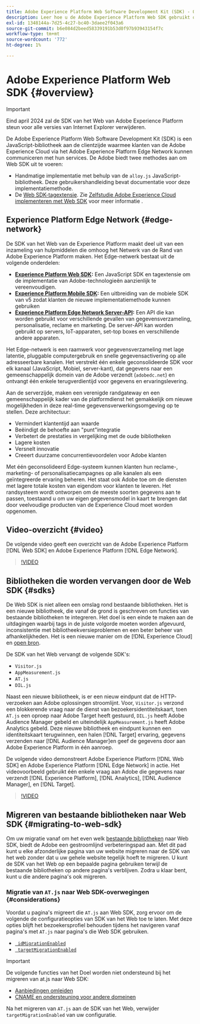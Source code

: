 ```yaml
---
title: Adobe Experience Platform Web Software Development Kit (SDK) - Overzicht
description: Leer hoe u de Adobe Experience Platform Web SDK gebruikt om de mogelijkheden van het platform in uw website te integreren.
exl-id: 1348144a-7d25-4c27-bc40-3daee2f043a6
source-git-commit: b6e084d2beed58339191b53d0f97b93943154f7c
workflow-type: tm+mt
source-wordcount: '772'
ht-degree: 1%

---
```



# Adobe Experience Platform Web SDK {#overview}

>[!IMPORTANT]
>
>Eind april 2024 zal de SDK van het Web van Adobe Experience Platform steun voor alle versies van Internet Explorer verwijderen.

De Adobe Experience Platform Web Software Development Kit (SDK) is een JavaScript-bibliotheek aan de clientzijde waarmee klanten van de Adobe Experience Cloud via het Adobe Experience Platform Edge Network kunnen communiceren met hun services. De Adobe biedt twee methodes aan om Web SDK uit te voeren:

* Handmatige implementatie met behulp van de `alloy.js` JavaScript-bibliotheek. Deze gebruikershandleiding bevat documentatie voor deze implementatiemethode.
* De [Web SDK-tagextensie](../tags/extensions/client/web-sdk/web-sdk-extension-configuration.md). Zie [Zelfstudie Adobe Experience Cloud implementeren met Web SDK](https://experienceleague.adobe.com/docs/platform-learn/implement-web-sdk/overview.html) voor meer informatie .

## Experience Platform Edge Network {#edge-network}

De SDK van het Web van de Experience Platform maakt deel uit van een inzameling van hulpmiddelen die omhoog het Netwerk van de Rand van Adobe Experience Platform maken. Het Edge-netwerk bestaat uit de volgende onderdelen:

* **[Experience Platform Web SDK](#overview):** Een JavaScript SDK en tagextensie om de implementatie van Adobe-technologieën aanzienlijk te vereenvoudigen.
* **[Experience Platform Mobile SDK](https://developer.adobe.com/client-sdks/home/):** Een uitbreiding van de mobiele SDK van v5 zodat klanten de nieuwe implementatiemethode kunnen gebruiken
* **[Experience Platform Edge Network Server-API](../server-api/overview.md):** Een API die kan worden gebruikt voor verschillende gevallen van gegevensverzameling, personalisatie, reclame en marketing. De server-API kan worden gebruikt op servers, IoT-apparaten, set-top boxes en verschillende andere apparaten.

Het Edge-netwerk is een raamwerk voor gegevensverzameling met lage latentie, pluggable computergebruik en snelle gegevensactivering op alle adresseerbare kanalen. Het verstrekt één enkele geconsolideerde SDK voor elk kanaal (JavaScript, Mobiel, server-kant), dat gegevens naar een gemeenschappelijk domein van de Adobe verzendt (`adobedc.net`) en ontvangt één enkele terugverdientijd voor gegevens en ervaringslevering.

Aan de serverzijde, maken een verenigde randgateway en een gemeenschappelijk kader van de platformdienst het gemakkelijk om nieuwe mogelijkheden in deze real-time gegevensverwerkingsomgeving op te stellen. Deze architectuur:

* Vermindert klantentijd aan waarde
* Beëindigt de behoefte aan &quot;punt&quot;integratie
* Verbetert de prestaties in vergelijking met de oude bibliotheken
* Lagere kosten
* Versnelt innovatie
* Creeert duurzame concurrentievoordelen voor Adobe klanten

Met één geconsolideerd Edge-systeem kunnen klanten hun reclame-, marketing- of personalisatiecampagnes op alle kanalen als een geïntegreerde ervaring beheren. Het staat ook Adobe toe om de diensten met lagere totale kosten van eigendom voor klanten te leveren. Het randsysteem wordt ontworpen om de meeste soorten gegevens aan te passen, toestaand u om uw eigen gegevensmodel in kaart te brengen dat door veelvoudige producten van de Experience Cloud moet worden opgenomen.

## Video-overzicht {#video}

De volgende video geeft een overzicht van de Adobe Experience Platform [!DNL Web SDK] en Adobe Experience Platform [!DNL Edge Network].

>[!VIDEO](https://video.tv.adobe.com/v/34141?quality=12&learn=on)

## Bibliotheken die worden vervangen door de Web SDK {#sdks}

De Web SDK is niet alleen een omslag rond bestaande bibliotheken. Het is een nieuwe bibliotheek, die vanaf de grond is geschreven om functies van bestaande bibliotheken te integreren. Het doel is een einde te maken aan de uitdagingen waarbij tags in de juiste volgorde moeten worden afgevuurd, inconsistentie met bibliotheekversieproblemen en een beter beheer van afhankelijkheden. Het is een nieuwe manier om de [!DNL Experience Cloud] en [open bron](https://github.com/adobe/alloy).

De SDK van het Web vervangt de volgende SDK&#39;s:

* `Visitor.js`
* `AppMeasurement.js`
* `AT.js`
* `DIL.js`

Naast een nieuwe bibliotheek, is er een nieuw eindpunt dat de HTTP- verzoeken aan Adobe oplossingen stroomlijnt. Voor, `Visitor.js` verzond een blokkerende vraag naar de dienst van bezoekersidentiteitskaart, toen `AT.js` een oproep naar Adobe Target heeft gestuurd, `DIL.js` heeft Adobe Audience Manager gebeld en uiteindelijk `AppMeasurement.js` heeft Adobe Analytics gebeld. Deze nieuwe bibliotheek en eindpunt kunnen een identiteitskaart terugwinnen, een halen [!DNL Target] ervaring, gegevens verzenden naar [!DNL Audience Manager]en geef de gegevens door aan Adobe Experience Platform in één aanroep.

De volgende video demonstreert Adobe Experience Platform [!DNL Web SDK] en Adobe Experience Platform [!DNL Edge Network] in actie. Het videovoorbeeld gebruikt één enkele vraag aan Adobe die gegevens naar verzendt [!DNL Experience Platform], [!DNL Analytics], [!DNL Audience Manager], en [!DNL Target].

>[!VIDEO](https://video.tv.adobe.com/v/34148)

## Migreren van bestaande bibliotheken naar Web SDK {#migrating-to-web-sdk}

Om uw migratie vanaf om het even welk [bestaande bibliotheken](#sdks) naar Web SDK, biedt de Adobe een gestroomlijnd verbeteringspad aan. Met dit pad kunt u elke afzonderlijke pagina van uw website migreren naar de SDK van het web zonder dat u uw gehele website tegelijk hoeft te migreren. U kunt de SDK van het Web op een bepaalde pagina gebruiken terwijl de bestaande bibliotheken op andere pagina&#39;s verblijven. Zodra u klaar bent, kunt u die andere pagina&#39;s ook migreren.

### Migratie van `AT.js` naar Web SDK-overwegingen {#considerations}

Voordat u pagina&#39;s migreert die `AT.js` aan Web SDK, zorg ervoor om de volgende de configuratieopties van SDK van het Web toe te laten. Met deze opties blijft het bezoekersprofiel behouden tijdens het navigeren vanaf pagina&#39;s met `AT.js` naar pagina&#39;s die Web SDK gebruiken.

* [` idMigrationEnabled`](/help/web-sdk/commands/configure/idmigrationenabled.md)
* [` targetMigrationEnabled`](/help/web-sdk/commands/configure/targetmigrationenabled.md)


>[!IMPORTANT]
>
>De volgende functies van het Doel worden niet ondersteund bij het migreren van at.js naar Web SDK:
>
>* [Aanbiedingen omleiden](https://experienceleague.adobe.com/docs/target/using/experiences/offers/offer-redirect.html)
>* [CNAME en ondersteuning voor andere domeinen](https://experienceleague.adobe.com/docs/target-dev/developer/client-side/at-js-implementation/atjs-cookies.html)

Na het migreren van `AT.js` aan de SDK van het Web, verwijder `targetMigrationEnabled` van uw configuratie.
